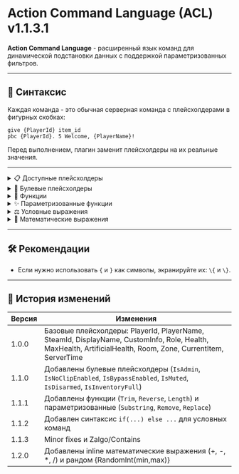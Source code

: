 # Action Command Language (ACL) v1.1.3.1

**Action Command Language** - расширенный язык команд для динамической подстановки данных с поддержкой параметризованных фильтров.

---

## 📌 Синтаксис
Каждая команда - это обычная серверная команда с плейсхолдерами в фигурных скобках:  
```
give {PlayerId} item_id
pbc {PlayerId}. 5 Welcome, {PlayerName}!
```

Перед выполнением, плагин заменит плейсхолдеры на их реальные значения.

---

<details>
<summary>📋 Доступные плейсхолдеры</summary>

### Player
| Плейсхолдер | Пример | Описание |
|-------------|--------|----------|
| `{PlayerId}` | `12` | Внутренний ID игрока в сессии |
| `{PlayerName}` | `Greetings` | Ник игрока (Steam) |
| `{SteamId}` | `76561198000000000` | Steam ID игрока |
| `{DisplayName}` | `Павел Техников` | Отображаемое имя игрока |
| `{CustomInfo}` | `MTF` | Дополнительная информация |
| `{RoleTypeId}` | `Scientist` | Роль игрока |
| `{Health}` | `85` | Текущее здоровье игрока |
| `{MaxHealth}` | `100` | Максимальное здоровье |
| `{ArtificialHealth}` | `75` | Artificial здоровье (AHP) |
| `{Room}` | `LczStraight` \| `null` | Комната игрока |
| `{Zone}` | `HeavyContainment` \| `null` | Зона игрока |
| `{CurrentItem}` | `Flashlight` \| `null` | Предмет игрока в руках |
| `{ServerTime}` | `14:55:21` | Время сервера |
| `{GroupColor}` | `#FF0000` | Цвет группы (HEX) |
| `{HumeShield}` | `25` |  Щит SCP-127 |
| `{MaxHumeShield}` | `100` | Максимальный щит SCP-127 |
| `{GameObject}` | `-` | GameObject игрока |
| `{GroupName}` | `Владелец проекта` \| `null ` | Название группы |

### Server

| Плейсхолдер | Пример | Описание |
|-------------|--------|----------|
| `{PlayerCount}` | `25` | Кол-во людей на сервере |
| `{MaxPlayerCount}` | `35` | Макс кол-во людей на сервере |
| `{Tps}` | `12` | Текущий TPS |
| `{MaxTps}` | `60` | Макс TPS |
| `{Port}` | `7778` | Текущий порт |
                
</details>

<details>
<summary>🔀 Булевые плейсхолдеры</summary>

| Плейсхолдер | Пример | Описание |
|-------------|--------|----------|
| `{IsFriendlyFireEnabled}` | `true` | Включен ли ФФ (Урон по своим) |
| `{IsLobbyLocked}` | `false` | Включен ли LobbyLock |
| `{IsRoundLocked}` | `true` | Включен ли RoundLock |
| `{IsRoundStarted}` | `true` | Начат ли раунд |
| `{IsRoundInProgress}` | `false` | Идет ли сейчас раунд |
| `{IsRoundEnded}` | `false` | Закончился ли раунд |
| `{IsAdmin}` | `true` | Есть ли у игрока доступ к админ панели |
| `{IsNoClipEnabled}` | `false` | Включен ли noclip |
| `{IsBypassEnabled}` | `true` | Включен ли bypass |
| `{IsGodModeEnabled}` | `true` | Включен ли godmode |
| `{IsMuted}` | `false` | Заглушен ли игрок |
| `{IsDisarmed}` | `false` | Связан ли игрок |
| `{IsInventoryFull}` | `true` | Полон ли инвентарь |
| `{IsWithoutItems}` | `true` | Пуст ли инвентарь |
| `{IsIntercomMuted}` | `true` | Заглушен ли intercom у игрока |
| `{DoNotTrack}` | `false` | Доступен ли IP игрока |
| `{HasReservedSlot}` | `true` | Имеется ли доп. слот у игрока |
| `{IsOutOfAmmo}` | `true` | Закончились ли патроны у игрока |
| `{IsSpeaking}` | `false` | Говорит ли игрок |
| `{IsUsingRadio}` | `false` | Говорит ли игрок в рацию сейчас |

</details>

<details>
<summary>🎯 Функции</summary>
К плейсхолдерам можно применять функции через двоеточие `:`.  
Например:
  
```
pbc {PlayerId}. 5 "{PlayerName:Upper} joined the game!"
```

**Доступные функции:**
| Функция | Описание |
|--------|----------|
| `Upper` | Перевод строки в верхний регистр |
| `Lower` | Перевод строки в нижний регистр |
| `Trim` | Удаление пробелов по краям |
| `Reverse` | Разворот строки |
| `Length` | Длина строки в символах |
</details>

<details>
<summary>✨ Параметризованные функции</summary>
К плейсхолдерам можно применять функции через двоеточие `:`.  
Например:
  
```
pbc {PlayerId}. 5 "PLAYER: {PlayerName:Remove(test)}"
```

| Функция | Синтаксис | Пример | Результат |
|--------|-----------|--------|-----------|
| `Substring` | `{var:Substring(start,length)}` | `{Name:Substring(0,3)}` | `Joh` (из `John`) |
| `Remove` | `{var:Remove(text)}` | `{Text:Remove(bad)}` | Удаляет подстроку |
| `Replace` | `{var:Replace(old,new)}` | `{Role:Replace(Sci,Dr)}` | `Dr` вместо `Sci` |
| `Zalgo`    | `{var:Zalgo}`  | `{Name:Zalgo}`        | `J̿o͗h͛nͫ` (искажённый текст) |
| `Contains`    | `{var:Contains(text)}`  | `{Text:Contains(abc)}`        | `true/false` |
| `RandomInt`    | `{var:RandomInt(var,var)}`  | `{var:RandomInt(1,10)}`        | `int (2/3/4)` |


</details>

<details>
<summary>⚖ Условные выражения</summary>

В ACL поддерживаются условные блоки `if (...) else ...`.  
Они позволяют выполнять разные команды в зависимости от значений.

Пример:
```
if({IsAdmin}) pbc {PlayerId}. 5 "Welcome, mighty admin {PlayerName}!"
else pbc {PlayerId}. 5 "Welcome, {PlayerName}!"
```

Можно использовать вложенные проверки:
```
if({Role}==Scientist) give {PlayerId} medkit
else if({Role}==ClassD) give {PlayerId} flashlight
else {PlayerId}. 5 "Default spawn for {PlayerName}"
```

Поддерживаемые операции:
- `==` равно
- `!=` не равно
- `>` больше
- `<` меньше
- `>=` больше или равно
- `<=` меньше или равно

</details>


<details>
<summary>📐 Математические выражения</summary>

В плейсхолдерах поддерживаются inline математические операции: `+`, `-`, `*`, `/`.  
Они вычисляются после замены плейсхолдеров.

</details>

---

## 🛠 Рекомендации
- Если нужно использовать `{` и `}` как символы, экранируйте их: `\{` и `\}`.

---

## 📅 История изменений

| Версия | Изменения |
|--------|-----------|
| 1.0.0 | Базовые плейсхолдеры: PlayerId, PlayerName, SteamId, DisplayName, CustomInfo, Role, Health, MaxHealth, ArtificialHealth, Room, Zone, CurrentItem, ServerTime |
| 1.1.0 | Добавлены булевые плейсхолдеры (`IsAdmin`, `IsNoClipEnabled`, `IsBypassEnabled`, `IsMuted`, `IsDisarmed`, `IsInventoryFull`) |
| 1.1.1 | Добавлены функции (`Trim`, `Reverse`, `Length`) и параметризованные (`Substring`, `Remove`, `Replace`) |
| 1.1.2 | Добавлен синтаксис `if(...) else ...` для условных команд |
| 1.1.3 | Minor fixes и Zalgo/Contains |
| 1.2.0 | Добавлены inline математические выражения (+, -, *, /) и рандом {RandomInt(min,max)} |
